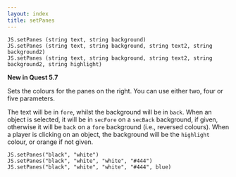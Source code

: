```yaml
---
layout: index
title: setPanes
---
```


    JS.setPanes (string text, string background)
    JS.setPanes (string text, string background, string text2, string background2)
    JS.setPanes (string text, string background, string text2, string background2, string highlight)

**New in Quest 5.7**

Sets the colours for the panes on the right. You can use either two, four or five parameters.

The text will be in `fore`, whilst the background will be in `back`. When an object is selected, it will be in `secFore` on a `secBack` background, if given, otherwise it will be `back` on a `fore` background (i.e., reversed colours). When a player is clicking on an object, the background will be the `highlight` colour, or orange if not given.

```
JS.setPanes("black", "white")
JS.setPanes("black", "white", "white", "#444")
JS.setPanes("black", "white", "white", "#444", blue)
```